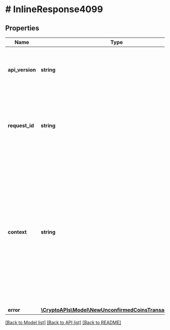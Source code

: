 # # InlineResponse4099

## Properties

Name | Type | Description | Notes
------------ | ------------- | ------------- | -------------
**api_version** | **string** | Specifies the version of the API that incorporates this endpoint. |
**request_id** | **string** | Defines the ID of the request. The &#x60;requestId&#x60; is generated by Crypto APIs and it&#39;s unique for every request. |
**context** | **string** | In batch situations the user can use the context to correlate responses with requests. This property is present regardless of whether the response was successful or returned as an error. &#x60;context&#x60; is specified by the user. | [optional]
**error** | [**\CryptoAPIs\Model\NewUnconfirmedCoinsTransactionsE409**](NewUnconfirmedCoinsTransactionsE409.md) |  |

[[Back to Model list]](../../README.md#models) [[Back to API list]](../../README.md#endpoints) [[Back to README]](../../README.md)
